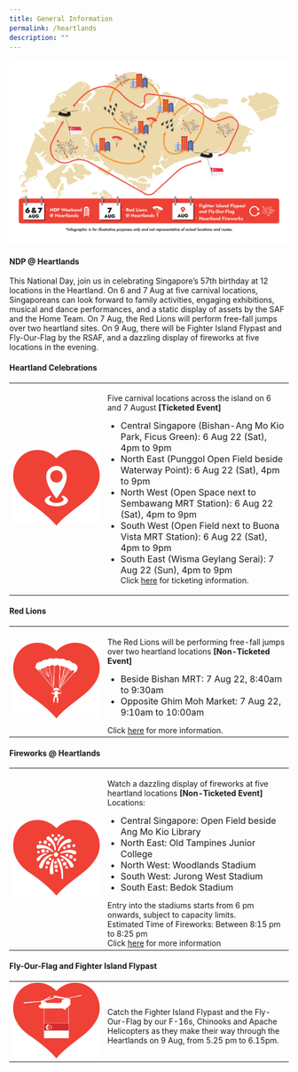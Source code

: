 ```yaml
---
title: General Information
permalink: /heartlands
description: ""
---
```

![](/images/NDP%20@%20Heartlands%20KV%202Jun2022%2012pm.jpg)
#### NDP @ Heartlands
This National Day, join us in celebrating Singapore’s 57th birthday at 12 locations in the Heartland. On 6 and 7 Aug at five carnival locations, Singaporeans can look forward to family activities, engaging exhibitions, musical and dance performances, and a static display of assets by the SAF and the Home Team. On 7 Aug, the Red Lions will perform free-fall jumps over two heartland sites. On 9 Aug, there will be Fighter Island Flypast and Fly-Our-Flag by the RSAF, and a dazzling display of fireworks at five locations in the evening. 

<style>
   @media all and (max-width: 768px) {
   tr > td:first-child {
   width: 25% !important;
   }
   tr > td:first-child img {
   margin-top: 30px !important;
   }
   }
</style>
#### Heartland Celebrations
<table>
   <tbody>
      <tr>
         <td style="width: 156px"><img src="/images/NDP @ Heartlands Images 20May2022 1pm3.jpg" alt="Image"></td>
				<td><br>Five carnival locations across the island on 6 and 7 August <b>[Ticketed Event]</b>
<ul>
<li style="font-size:1rem">Central Singapore (Bishan-Ang Mo Kio Park, Ficus Green): 6 Aug 22 (Sat), 4pm to 9pm</li>
<li style="font-size:1rem">North East (Punggol Open Field beside Waterway Point): 6 Aug 22 (Sat), 4pm to 9pm</li>
<li style="font-size:1rem">North West (Open Space next to Sembawang MRT Station): 6 Aug 22 (Sat), 4pm to 9pm</li>
<li style="font-size:1rem">South West (Open Field next to Buona Vista MRT Station): 6 Aug 22 (Sat), 4pm to 9pm</li>
<li style="font-size:1rem">South East (Wisma Geylang Serai): 7 Aug 22 (Sun), 4pm to 9pm</li>
	Click <a href="ticketing/heartlands" target="_blank">here</a> for ticketing information.
					</ul>
				</td>
      </tr>
   </tbody>
</table>

#### Red Lions
<table>
   <tbody>
      <tr>
         <td style="width: 156px"><img src="/images/NDP @ Heartlands Images 20May2022 1pm8.jpg" alt="Image"></td>
         <td><br>The Red Lions will be performing free-fall jumps over two heartland locations <b>[Non-Ticketed Event]</b>
<ul>
	<li style="font-size:1rem">Beside Bishan MRT: 7 Aug 22, 8:40am to 9:30am</li>
	<li style="font-size:1rem">Opposite Ghim Moh Market: 7 Aug 22, 9:10am to 10:00am</li>
					 </ul>
Click <a href="/heartlands/red-lions" target="_blank">here</a> for more information. 
</td>
      </tr>
   </tbody>
</table>

#### Fireworks @ Heartlands
<table>
   <tbody>
      <tr>
         <td style="width: 156px"><img src="/images/NDP @ Heartlands Images 20May2022 1pm9.jpg" alt="Image"></td>
         <td><br>Watch a dazzling display of fireworks at five heartland locations <b>[Non-Ticketed Event]</b>
Locations:
<ul>
	<li style="font-size:1rem">Central Singapore: Open Field beside Ang Mo Kio Library</li>
	<li style="font-size:1rem">North East: Old Tampines Junior College</li>
<li style="font-size:1rem">North West: Woodlands Stadium</li>
<li style="font-size:1rem">South West: Jurong West Stadium</li>
	<li style="font-size:1rem">South East: Bedok Stadium</li>
					 </ul>
Entry into the stadiums starts from 6 pm onwards, subject to capacity limits.<br>
Estimated Time of Fireworks: Between 8:15 pm to 8:25 pm<br>
Click <a href="/heartlands/fireworks" target="_blank">here</a> for more information
</td>
      </tr>
   </tbody>
</table>

#### Fly-Our-Flag and Fighter Island Flypast
<table>
   <tbody>
		  <tr>
         <td style="width: 156px"><img src="/images/NDP @ Heartlands State Flag Flypast Icon 26May2022 9am.jpg" alt="Image"></td>
         <td><br> Catch the Fighter Island Flypast and the Fly-Our-Flag by our F-16s, Chinooks and Apache Helicopters as they make their way through the Heartlands on 9 Aug, from 5.25 pm to 6.15pm.</td>
      </tr>
   </tbody>
</table>